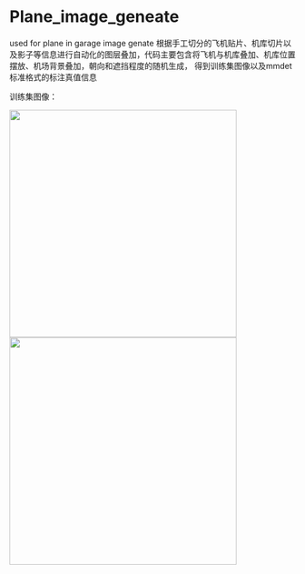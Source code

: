 # Plane_image_geneate
used for plane in garage image genate
根据手工切分的飞机贴片、机库切片以及影子等信息进行自动化的图层叠加，代码主要包含将飞机与机库叠加、机库位置摆放、机场背景叠加，朝向和遮挡程度的随机生成，
得到训练集图像以及mmdet标准格式的标注真值信息

训练集图像：

<img src="https://github.com/user-attachments/assets/3fd377fe-a772-4bc7-b39f-826d028aa445" width="400">
<img src="https://github.com/user-attachments/assets/26aabcf1-9e14-48c5-b4a3-705891d4b42e" width="400">

